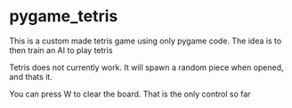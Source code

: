 # pygame_tetris
This is a custom made tetris game using only pygame code. The idea is to then train an AI to play tetris

Tetris does not currently work. It will spawn a random piece when opened, and thats it.

You can press W to clear the board. That is the only control so far
